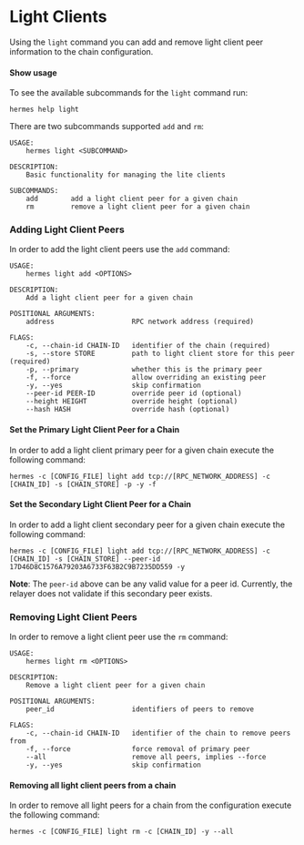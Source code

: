 # Light Clients

Using the `light` command you can add and remove light client peer information to the chain configuration.

#### Show usage

To see the available subcommands for the `light` command run:

```shell
hermes help light
```

There are two subcommands supported `add` and `rm`:

```shell
USAGE:
    hermes light <SUBCOMMAND>

DESCRIPTION:
    Basic functionality for managing the lite clients

SUBCOMMANDS:
    add        add a light client peer for a given chain
    rm         remove a light client peer for a given chain

```

### Adding Light Client Peers

In order to add the light client peers use the `add` command:

```shell
USAGE:
    hermes light add <OPTIONS>

DESCRIPTION:
    Add a light client peer for a given chain

POSITIONAL ARGUMENTS:
    address                   RPC network address (required)

FLAGS:
    -c, --chain-id CHAIN-ID   identifier of the chain (required)
    -s, --store STORE         path to light client store for this peer (required)
    -p, --primary             whether this is the primary peer
    -f, --force               allow overriding an existing peer
    -y, --yes                 skip confirmation
    --peer-id PEER-ID         override peer id (optional)
    --height HEIGHT           override height (optional)
    --hash HASH               override hash (optional)
```


#### Set the Primary Light Client Peer for a Chain

In order to add a light client primary peer for a given chain execute the following command:

```shell
hermes -c [CONFIG_FILE] light add tcp://[RPC_NETWORK_ADDRESS] -c [CHAIN_ID] -s [CHAIN_STORE] -p -y -f
```

#### Set the Secondary Light Client Peer for a Chain

In order to add a light client secondary peer for a given chain execute the following command:

```shell
hermes -c [CONFIG_FILE] light add tcp://[RPC_NETWORK_ADDRESS] -c [CHAIN_ID] -s [CHAIN_STORE] --peer-id 17D46D8C1576A79203A6733F63B2C9B7235DD559 -y
```

__Note__: The `peer-id` above can be any valid value for a peer id. Currently, the relayer does not validate if this secondary peer exists.

### Removing Light Client Peers

In order to remove a light client peer use the `rm` command:

```shell
USAGE:
    hermes light rm <OPTIONS>

DESCRIPTION:
    Remove a light client peer for a given chain

POSITIONAL ARGUMENTS:
    peer_id                   identifiers of peers to remove

FLAGS:
    -c, --chain-id CHAIN-ID   identifier of the chain to remove peers from
    -f, --force               force removal of primary peer
    --all                     remove all peers, implies --force
    -y, --yes                 skip confirmation

```

#### Removing all light client peers from a chain

In order to remove all light peers for a chain from the configuration execute the following command:

```shell
hermes -c [CONFIG_FILE] light rm -c [CHAIN_ID] -y --all
```